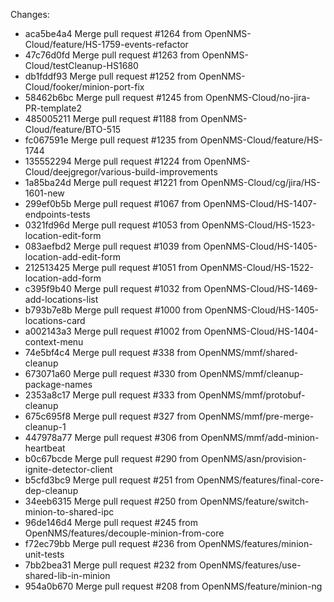 Changes: 
*   aca5be4a4 Merge pull request #1264 from OpenNMS-Cloud/feature/HS-1759-events-refactor
*   47c76d0fd Merge pull request #1263 from OpenNMS-Cloud/testCleanup-HS1680
*   db1fddf93 Merge pull request #1252 from OpenNMS-Cloud/fooker/minion-port-fix
*   58462b6bc Merge pull request #1245 from OpenNMS-Cloud/no-jira-PR-template2
*   485005211 Merge pull request #1188 from OpenNMS-Cloud/feature/BTO-515
*   fc067591e Merge pull request #1235 from OpenNMS-Cloud/feature/HS-1744
*   135552294 Merge pull request #1224 from OpenNMS-Cloud/deejgregor/various-build-improvements
*   1a85ba24d Merge pull request #1221 from OpenNMS-Cloud/cg/jira/HS-1601-new
*   299ef0b5b Merge pull request #1067 from OpenNMS-Cloud/HS-1407-endpoints-tests
*   0321fd96d Merge pull request #1053 from OpenNMS-Cloud/HS-1523-location-edit-form
*   083aefbd2 Merge pull request #1039 from OpenNMS-Cloud/HS-1405-location-add-edit-form
*   212513425 Merge pull request #1051 from OpenNMS-Cloud/HS-1522-location-add-form
*   c395f9b40 Merge pull request #1032 from OpenNMS-Cloud/HS-1469-add-locations-list
*   b793b7e8b Merge pull request #1000 from OpenNMS-Cloud/HS-1405-locations-card
*   a002143a3 Merge pull request #1002 from OpenNMS-Cloud/HS-1404-context-menu
*   74e5bf4c4 Merge pull request #338 from OpenNMS/mmf/shared-cleanup
*   673071a60 Merge pull request #330 from OpenNMS/mmf/cleanup-package-names
*   2353a8c17 Merge pull request #333 from OpenNMS/mmf/protobuf-cleanup
*   675c695f8 Merge pull request #327 from OpenNMS/mmf/pre-merge-cleanup-1
*   447978a77 Merge pull request #306 from OpenNMS/mmf/add-minion-heartbeat
*   b0c67bcde Merge pull request #290 from OpenNMS/asn/provision-ignite-detector-client
*   b5cfd3bc9 Merge pull request #251 from OpenNMS/features/final-core-dep-cleanup
*   34eeb6315 Merge pull request #250 from OpenNMS/feature/switch-minion-to-shared-ipc
*   96de146d4 Merge pull request #245 from OpenNMS/features/decouple-minion-from-core
*   f72ec79bb Merge pull request #236 from OpenNMS/features/minion-unit-tests
*   7bb2bea31 Merge pull request #232 from OpenNMS/features/use-shared-lib-in-minion
*   954a0b670 Merge pull request #208 from OpenNMS/feature/minion-ng
